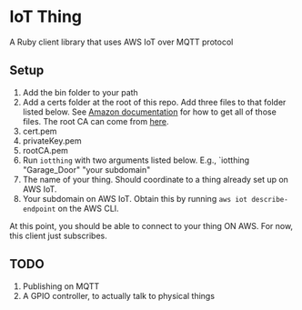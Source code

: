 # IoT Thing

A Ruby client library that uses AWS IoT over MQTT protocol

## Setup

1. Add the bin folder to your path
2. Add a certs folder at the root of this repo. Add three files to that folder listed below. See [Amazon documentation](http://docs.aws.amazon.com/iot/latest/developerguide/secure-communication.html) for how to get all of those files. The root CA can come from [here](https://www.symantec.com/content/en/us/enterprise/verisign/roots/VeriSign-Class%203-Public-Primary-Certification-Authority-G5.pem).
  1. cert.pem
  2. privateKey.pem
  3. rootCA.pem
3. Run `iotthing` with two arguments listed below. E.g., `iotthing "Garage_Door" "your subdomain"
  1. The name of your thing. Should coordinate to a thing already set up on AWS IoT.
  2. Your subdomain on AWS IoT. Obtain this by running `aws iot describe-endpoint` on the AWS CLI.
  
At this point, you should be able to connect to your thing ON AWS. For now, this client just subscribes.

## TODO

1. Publishing on MQTT
2. A GPIO controller, to actually talk to physical things
